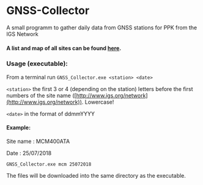 # GNSS-Collector
A small programm to gather daily data from GNSS stations for PPK from the IGS Network

#### A list and map of all sites can be found [here](http://www.igs.org/network).

### Usage (executable):
From a terminal run ``` GNSS_Collector.exe <station> <date> ```

```<station>``` the first 3 or 4 (depending on the station) letters before the first numbers of the site name ([http://www.igs.org/network](http://www.igs.org/network)). Lowercase!

```<date>``` in the format of ddmmYYYY

#### Example: 
Site name : MCM400ATA

Date : 25/07/2018

``` GNSS_Collector.exe mcm 25072018 ```

The files will be downloaded into the same directory as the executable.
